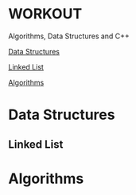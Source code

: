 WORKOUT
=======

Algorithms, Data Structures and C++

[Data Structures](#data-structures)
  
  [Linked List](#linked-list)

[Algorithms](#algorithms)


# Data Structures

## Linked List


# Algorithms


